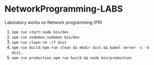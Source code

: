 # NetworkProgramming-LABS
Laboratory works on Network programming (PR)


1. `npm run start`: `node bin/dev`
2. `npm run nodemon`: `nodemon bin/dev`
3. `npm run clean`: `rm -rf dist`
4. `npm run build`: `npm run clean && mkdir dist && babel server -s -d dist`,
5. `npm run production`: `npm run build && node bin/production`
